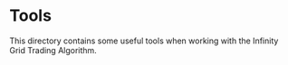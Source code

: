 # Tools

This directory contains some useful tools when working with the Infinity Grid
Trading Algorithm.
